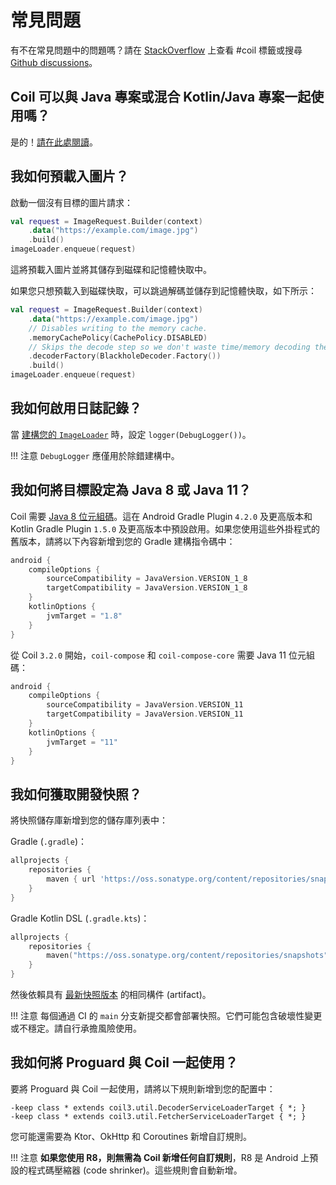 # 常見問題

有不在常見問題中的問題嗎？請在 [StackOverflow](https://stackoverflow.com/questions/tagged/coil) 上查看 #coil 標籤或搜尋 [Github discussions](https://github.com/coil-kt/coil/discussions)。

## Coil 可以與 Java 專案或混合 Kotlin/Java 專案一起使用嗎？

是的！[請在此處閱讀](java_compatibility.md)。

## 我如何預載入圖片？

啟動一個沒有目標的圖片請求：

```kotlin
val request = ImageRequest.Builder(context)
    .data("https://example.com/image.jpg")
    .build()
imageLoader.enqueue(request)
```

這將預載入圖片並將其儲存到磁碟和記憶體快取中。

如果您只想預載入到磁碟快取，可以跳過解碼並儲存到記憶體快取，如下所示：

```kotlin
val request = ImageRequest.Builder(context)
    .data("https://example.com/image.jpg")
    // Disables writing to the memory cache.
    .memoryCachePolicy(CachePolicy.DISABLED)
    // Skips the decode step so we don't waste time/memory decoding the image into memory.
    .decoderFactory(BlackholeDecoder.Factory())
    .build()
imageLoader.enqueue(request)
```

## 我如何啟用日誌記錄？

當 [建構您的 `ImageLoader`](getting_started.md#configuring-the-singleton-imageloader) 時，設定 `logger(DebugLogger())`。

!!! 注意
    `DebugLogger` 應僅用於除錯建構中。

## 我如何將目標設定為 Java 8 或 Java 11？

Coil 需要 [Java 8 位元組碼](https://developer.android.com/studio/write/java8-support)。這在 Android Gradle Plugin `4.2.0` 及更高版本和 Kotlin Gradle Plugin `1.5.0` 及更高版本中預設啟用。如果您使用這些外掛程式的舊版本，請將以下內容新增到您的 Gradle 建構指令碼中：

```kotlin
android {
    compileOptions {
        sourceCompatibility = JavaVersion.VERSION_1_8
        targetCompatibility = JavaVersion.VERSION_1_8
    }
    kotlinOptions {
        jvmTarget = "1.8"
    }
}
```

從 Coil `3.2.0` 開始，`coil-compose` 和 `coil-compose-core` 需要 Java 11 位元組碼：

```kotlin
android {
    compileOptions {
        sourceCompatibility = JavaVersion.VERSION_11
        targetCompatibility = JavaVersion.VERSION_11
    }
    kotlinOptions {
        jvmTarget = "11"
    }
}
```

## 我如何獲取開發快照？

將快照儲存庫新增到您的儲存庫列表中：

Gradle (`.gradle`)：

```groovy
allprojects {
    repositories {
        maven { url 'https://oss.sonatype.org/content/repositories/snapshots' }
    }
}
```

Gradle Kotlin DSL (`.gradle.kts`)：

```kotlin
allprojects {
    repositories {
        maven("https://oss.sonatype.org/content/repositories/snapshots")
    }
}
```

然後依賴具有 [最新快照版本](https://github.com/coil-kt/coil/blob/main/gradle.properties#L34) 的相同構件 (artifact)。

!!! 注意
    每個通過 CI 的 `main` 分支新提交都會部署快照。它們可能包含破壞性變更或不穩定。請自行承擔風險使用。

## 我如何將 Proguard 與 Coil 一起使用？

要將 Proguard 與 Coil 一起使用，請將以下規則新增到您的配置中：

```
-keep class * extends coil3.util.DecoderServiceLoaderTarget { *; }
-keep class * extends coil3.util.FetcherServiceLoaderTarget { *; }
```

您可能還需要為 Ktor、OkHttp 和 Coroutines 新增自訂規則。

!!! 注意
    **如果您使用 R8，則無需為 Coil 新增任何自訂規則**，R8 是 Android 上預設的程式碼壓縮器 (code shrinker)。這些規則會自動新增。